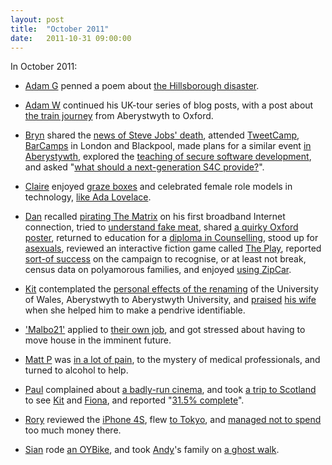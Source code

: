 ```yaml
---
layout: post
title:  "October 2011"
date:   2011-10-31 09:00:00
---
```


In October 2011:

* [Adam G][adam-g] penned a poem about [the Hillsborough disaster](http://adrokspoems.wordpress.com/2011/10/10/jft96/).

* [Adam W][adam-w] continued his UK-tour series of blog posts, with a post about [the train journey](http://www.ad-space.org.uk/2011/10/01/get-set-awayday-with-arriva/) from Aberystwyth to Oxford.

* [Bryn][bryn] shared the [news of Steve Jobs' death](http://randomlyevil.org.uk/2011/10/06/steve-jobs-1955-2011/), attended [TweetCamp](http://randomlyevil.org.uk/2011/10/11/tweetcamp-2011/), [BarCamps](http://randomlyevil.org.uk/2011/10/24/traveling-and-public-parts/) in London and Blackpool, made plans for a similar event [in Aberystywth](http://randomlyevil.org.uk/2011/10/25/haciaith-s4c-ar-priodas-prys-haciaith-and-s4cs-shotgun-wedding/), explored the [teaching of secure software development](http://randomlyevil.org.uk/2011/10/26/datblygu-diogel-secure-development/), and asked "[what should a next-generation S4C provide?](http://randomlyevil.org.uk/2011/10/28/s4c-2-0/)".

* [Claire][claire] enjoyed [graze boxes](http://nowebsite.co.uk/blog/2011/10/grazing/) and celebrated female role models in technology, [like Ada Lovelace](http://nowebsite.co.uk/blog/2011/10/ada-lovelace-day/).

* [Dan][dan] recalled [pirating The Matrix](http://www.scatmania.org/2011/10/08/on-this-day-in-1999/) on his first broadband Internet connection, tried to [understand fake meat](http://www.scatmania.org/2011/10/12/meat-to-please-you/), shared [a quirky Oxford poster](http://www.scatmania.org/2011/10/15/wanted/), returned to education for a [diploma in Counselling](http://www.scatmania.org/2011/10/19/back-to-school/), stood up for [asexuals](http://www.scatmania.org/2011/10/23/asexual-awareness-week/), reviewed an interactive fiction game called [The Play](http://www.scatmania.org/2011/10/25/the-play/), reported [sort-of success](http://www.scatmania.org/2011/10/28/poly-and-the-census-success/) on the campaign to recognise, or at least not break, census data on polyamorous families, and enjoyed [using ZipCar](http://www.scatmania.org/2011/10/31/zipcar/).

* [Kit][kit] contemplated the [personal effects of the renaming](http://reaperkit.wordpress.com/2011/10/05/university-of-wales/) of the University of Wales, Aberystwyth to Aberystwyth University, and [praised](http://reaperkit.wordpress.com/2011/10/24/you-know-you-married-the-right-person-when/) [his wife][fiona] when she helped him to make a pendrive identifiable.

* ['Malbo21'][malbo21] applied to [their own job](http://malbo21.wordpress.com/2011/10/27/the-enemy-within/), and got stressed about having to move house in the imminent future.

* [Matt P][matt-p] was [in a lot of pain](http://myzelik.livejournal.com/55075.html), to the mystery of medical professionals, and turned to alcohol to help.

* [Paul][paul] complained about [a badly-run cinema](http://blog.pacifist.co.uk/2011/10/08/yet-another-disappointing-trip-to-the-cinema/), and took [a trip to Scotland](http://blog.pacifist.co.uk/2011/10/15/scotland-2011/) to see [Kit][kit] and [Fiona][fiona], and reported "[31.5% complete](http://blog.pacifist.co.uk/2011/10/16/percentage-complete/)".

* [Rory][rory] reviewed the [iPhone 4S](http://razinaber.livejournal.com/112901.html), flew [to Tokyo](http://razinaber.livejournal.com/113177.html), and [managed not to spend](http://razinaber.livejournal.com/113587.html) too much money there.

* [Sian][sian] rode [an OYBike](http://elgingerbread.wordpress.com/2011/10/06/oy-oy-oy/), and took [Andy][andy-r]'s family on [a ghost walk](http://elgingerbread.wordpress.com/2011/10/14/here-be-ghosties/).


[adam-g]:  http://strokeyadam.livejournal.com/
[adam-w]:  http://www.ad-space.org.uk/
[andy-k]:  http://theguidemark3.livejournal.com/
[andy-r]:  http://selfdoubtgun.wordpress.com/
[beth]:    http://littlegreenbeth.livejournal.com/
[bryn]:    http://randomlyevil.org.uk/
[claire]:  http://nowebsite.co.uk/blog/
[dan]:     http://www.scatmania.org/
[ele]:     http://ele-is-crazy.livejournal.com/
[fiona]:   http://fionafish.wordpress.com/
[hayley]:  http://leelee1983.livejournal.com/
[jen]:     http://scleip.livejournal.com/
[jimmy]:   http://vikingjim.livejournal.com/
[jta]:     http://blog.electricquaker.co.uk/
[kit]:     http://reaperkit.wordpress.com/
[liz]:     http://norasdollhouse.livejournal.com/
[malbo21]: http://malbo21.wordpress.com/
[matt-p]:  http://myzelik.livejournal.com/
[matt-r]:  http://matt-inthe-hat.livejournal.com/
[paul]:    http://blog.pacifist.co.uk/
[penny]:   http://thepennyfaerie.livejournal.com/
[pete]:    http://loonybin345.livejournal.com/
[rory]:    http://razinaber.livejournal.com/
[ruth]:    http://fleeblewidget.co.uk/
[sarah]:   http://starlight-sarah.livejournal.com/
[sian]:    http://elgingerbread.wordpress.com/
